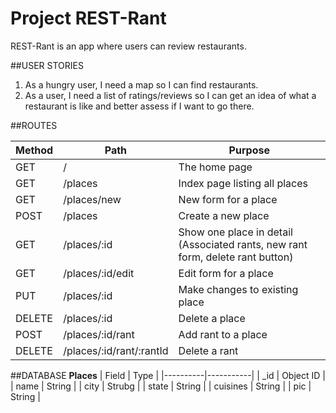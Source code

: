 # Project REST-Rant

REST-Rant is an app where users can review restaurants.

##USER STORIES
1. As a hungry user, I need a map so I can find restaurants.
2. As a user, I need a list of ratings/reviews so I can get an idea of what a restaurant is like and better assess if I want to go there.

##ROUTES

| Method      | Path                    |  Purpose                                                                       |
| ----------- | ------------------------|--------------------------------------------------------------------------------|
| GET         | /                       | The home page                                                                  |
| GET         | /places                 | Index page listing all places                                                  |
| GET         | /places/new             | New form for a place                                                           |
| POST        | /places                 | Create a new place                                                             |
| GET         | /places/:id             | Show one place in detail (Associated rants, new rant form, delete rant button) |
| GET         | /places/:id/edit        | Edit form for a place                                                          |
| PUT         | /places/:id             | Make changes to existing place                                                 |
| DELETE      | /places/:id             | Delete a place                                                                 |
| POST        | /places/:id/rant        | Add rant to a place                                                            |
| DELETE      | /places/:id/rant/:rantId| Delete a rant                                                                  |

##DATABASE
**Places**
| Field    | Type      |
|----------|-----------|
| _id      | Object ID |
| name     | String    |
| city     | Strubg    |
| state    | String    |
| cuisines | String    |
| pic      | String    |